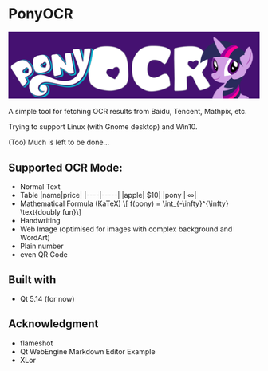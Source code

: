 # PonyOCR

![](/img/PonyOCR.png)

A simple tool for fetching OCR results from Baidu, Tencent, Mathpix, etc.

Trying to support Linux (with Gnome desktop) and Win10.

(Too) Much is left to be done...

## Supported OCR Mode:
* Normal Text
* Table
  |name|price|
  |----|-----|
  |apple| $10|
  |pony | $\infty$|
* Mathematical Formula (KaTeX)
  \\[ f(pony) = \int_{-\infty}^{\infty} \text{doubly fun}\\]
* Handwriting
* Web Image (optimised for images with complex background and WordArt)
* Plain number
* even QR Code


## Built with

* Qt 5.14 (for now)

## Acknowledgment

* flameshot
* Qt WebEngine Markdown Editor Example
* XLor
